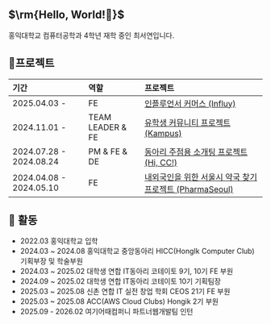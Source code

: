 <h2>$\rm{Hello, World!🖤}$</h2>
홍익대학교 컴퓨터공학과 4학년 재학 중인 최서연입니다.

## 🌟프로젝트
|기간|역할|프로젝트|
|:---|:---|:---|
2025.04.03 - |FE|[인플루언서 커머스 (Influy)](https://github.com/INFLUY/Influy-FE)|
2024.11.01 - |TEAM LEADER & FE|[유학생 커뮤니티 프로젝트 (Kampus)](https://github.com/IT-Cotato/10th-Kampus-FE)|
2024.07.28 - 2024.08.24|PM & FE & DE|[동아리 주점용 소개팅 프로젝트 (Hi, CC!)](https://github.com/HICC-2024-PROJECT-PRESENTATION-CONTEST/Team3-Frontend)|
2024.04.08 - 2024.05.10|FE|[내외국인을 위한 서울시 약국 찾기 프로젝트 (PharmaSeoul)](https://github.com/Seoul-Pharmacy/frontend)|

## 👣 활동
- 2022.03 홍익대학교 입학
- 2024.03 ~ 2024.08 홍익대학교 중앙동아리 HICC(HongIk Computer Club) 기획부장 및 학술부원
- 2024.03 ~ 2025.02 대학생 연합 IT동아리 코테이토 9기, 10기 FE 부원
- 2024.09 ~ 2025.02 대학생 연합 IT동아리 코테이토 10기 기획팀장
- 2025.03 ~ 2025.08 신촌 연합 IT 실전 창업 학회 CEOS 21기 FE 부원
- 2025.03 ~ 2025.08 ACC(AWS Cloud Clubs) Hongik 2기 부원
- 2025.09 - 2026.02 여기어때컴퍼니 파트너웹개발팀 인턴
